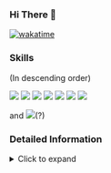 ### Hi There 👋

[![wakatime](https://wakatime.com/badge/user/018dd8c2-2b76-4f37-80a8-ab626ebf7621.svg)](https://wakatime.com/@018dd8c2-2b76-4f37-80a8-ab626ebf7621)

### Skills
(In descending order)

[![](https://img.shields.io/badge/-Python-3776AB?logo=python&logoColor=white)](https://www.python.org/)
[![](https://img.shields.io/badge/-LaTeX-008080?logo=latex&logoColor=white)](https://www.latex-project.org/)
[![](https://img.shields.io/badge/-Markdown-333333?logo=markdown&logoColor=white)](https://daringfireball.net/projects/markdown/)
[![](https://img.shields.io/badge/-C%23-512BD4?logo=csharp&logoColor=white)](https://dotnet.microsoft.com/en-us/languages/csharp)
[![](https://img.shields.io/badge/-C++-00599C?logo=c%2B%2B&&logoColor=white)](https://isocpp.org/)
[![](https://img.shields.io/badge/-Pytorch-EE4C2C?logo=pytorch&logoColor=white)](https://pytorch.org/)
[![](https://img.shields.io/badge/-JavaScript-F7DF1E?logo=javascript&logoColor=black)](https://www.javascript.com/)

and
[![](https://img.shields.io/badge/-steam-000000?logo=steam&logoColor=white)](https://steamcommunity.com/id/dabigu/)(?)

### Detailed Information
<details>
<summary>Click to expand</summary>
 
#### Wakatime Coding Activity Table
 
<a href="https://wakatime.com"><img src="https://wakatime.com/share/@DaBiGu/11faee8b-ede8-4b88-9832-9a52d2d9e110.png" /></a>
#### Wakatime Languages Bar

<a href="https://wakatime.com"><img src="https://wakatime.com/share/@DaBiGu/62d3465d-a56f-45ad-90ac-c0d572601977.png" width = 600 /></a>

<!--START_SECTION:waka-->
![Code Time](http://img.shields.io/badge/Code%20Time-246%20hrs%2039%20mins-blue)

![Lines of code](https://img.shields.io/badge/From%20Hello%20World%20I%27ve%20Written-229.2%20thousand%20lines%20of%20code-blue)

**I'm an Early 🐤** 

```text
🌞 Morning                130 commits         ⣿⣿⣿⣿⣿⣿⣿⣿⣀⣀⣀⣀⣀⣀⣀⣀⣀⣀⣀⣀⣀⣀⣀⣀⣀   31.18 % 
🌆 Daytime                137 commits         ⣿⣿⣿⣿⣿⣿⣿⣿⣀⣀⣀⣀⣀⣀⣀⣀⣀⣀⣀⣀⣀⣀⣀⣀⣀   32.85 % 
🌃 Evening                53 commits          ⣿⣿⣿⣀⣀⣀⣀⣀⣀⣀⣀⣀⣀⣀⣀⣀⣀⣀⣀⣀⣀⣀⣀⣀⣀   12.71 % 
🌙 Night                  97 commits          ⣿⣿⣿⣿⣿⣿⣀⣀⣀⣀⣀⣀⣀⣀⣀⣀⣀⣀⣀⣀⣀⣀⣀⣀⣀   23.26 % 
```
📅 **I'm Most Productive on Friday** 

```text
Monday                   43 commits          ⣿⣿⣿⣀⣀⣀⣀⣀⣀⣀⣀⣀⣀⣀⣀⣀⣀⣀⣀⣀⣀⣀⣀⣀⣀   10.31 % 
Tuesday                  39 commits          ⣿⣿⣀⣀⣀⣀⣀⣀⣀⣀⣀⣀⣀⣀⣀⣀⣀⣀⣀⣀⣀⣀⣀⣀⣀   09.35 % 
Wednesday                32 commits          ⣿⣿⣀⣀⣀⣀⣀⣀⣀⣀⣀⣀⣀⣀⣀⣀⣀⣀⣀⣀⣀⣀⣀⣀⣀   07.67 % 
Thursday                 37 commits          ⣿⣿⣀⣀⣀⣀⣀⣀⣀⣀⣀⣀⣀⣀⣀⣀⣀⣀⣀⣀⣀⣀⣀⣀⣀   08.87 % 
Friday                   110 commits         ⣿⣿⣿⣿⣿⣿⣿⣀⣀⣀⣀⣀⣀⣀⣀⣀⣀⣀⣀⣀⣀⣀⣀⣀⣀   26.38 % 
Saturday                 96 commits          ⣿⣿⣿⣿⣿⣿⣀⣀⣀⣀⣀⣀⣀⣀⣀⣀⣀⣀⣀⣀⣀⣀⣀⣀⣀   23.02 % 
Sunday                   60 commits          ⣿⣿⣿⣿⣀⣀⣀⣀⣀⣀⣀⣀⣀⣀⣀⣀⣀⣀⣀⣀⣀⣀⣀⣀⣀   14.39 % 
```


📊 **This Week I Spent My Time On** 

```text
🕑︎ Time Zone: Asia/Shanghai

💬 Programming Languages: 
Other                    27 hrs 14 mins      ⣿⣿⣿⣿⣿⣿⣿⣿⣿⣿⣿⣿⣿⣿⣿⣿⣿⣿⣿⣿⣿⣿⣿⣀⣀   91.19 % 
Python                   1 hr 42 mins        ⣿⣀⣀⣀⣀⣀⣀⣀⣀⣀⣀⣀⣀⣀⣀⣀⣀⣀⣀⣀⣀⣀⣀⣀⣀   05.75 % 
TeX                      43 mins             ⣿⣀⣀⣀⣀⣀⣀⣀⣀⣀⣀⣀⣀⣀⣀⣀⣀⣀⣀⣀⣀⣀⣀⣀⣀   02.43 % 
Markdown                 4 mins              ⣀⣀⣀⣀⣀⣀⣀⣀⣀⣀⣀⣀⣀⣀⣀⣀⣀⣀⣀⣀⣀⣀⣀⣀⣀   00.25 % 
JSON                     3 mins              ⣀⣀⣀⣀⣀⣀⣀⣀⣀⣀⣀⣀⣀⣀⣀⣀⣀⣀⣀⣀⣀⣀⣀⣀⣀   00.19 % 

🔥 Editors: 
Chrome                   27 hrs 14 mins      ⣿⣿⣿⣿⣿⣿⣿⣿⣿⣿⣿⣿⣿⣿⣿⣿⣿⣿⣿⣿⣿⣿⣿⣀⣀   91.19 % 
VS Code                  2 hrs 37 mins       ⣿⣿⣀⣀⣀⣀⣀⣀⣀⣀⣀⣀⣀⣀⣀⣀⣀⣀⣀⣀⣀⣀⣀⣀⣀   08.81 % 

🐱‍💻 Projects: 
Bi_Gu-bot                12 hrs 4 mins       ⣿⣿⣿⣿⣿⣿⣿⣿⣿⣿⣀⣀⣀⣀⣀⣀⣀⣀⣀⣀⣀⣀⣀⣀⣀   40.41 % 
Lecture 2                3 hrs 59 mins       ⣿⣿⣿⣀⣀⣀⣀⣀⣀⣀⣀⣀⣀⣀⣀⣀⣀⣀⣀⣀⣀⣀⣀⣀⣀   13.39 % 
Bi_Gu-blog               3 hrs 47 mins       ⣿⣿⣿⣀⣀⣀⣀⣀⣀⣀⣀⣀⣀⣀⣀⣀⣀⣀⣀⣀⣀⣀⣀⣀⣀   12.67 % 
hexo-theme-Claudia       3 hrs 14 mins       ⣿⣿⣿⣀⣀⣀⣀⣀⣀⣀⣀⣀⣀⣀⣀⣀⣀⣀⣀⣀⣀⣀⣀⣀⣀   10.83 % 
typopro                  2 hrs 8 mins        ⣿⣿⣀⣀⣀⣀⣀⣀⣀⣀⣀⣀⣀⣀⣀⣀⣀⣀⣀⣀⣀⣀⣀⣀⣀   07.19 % 

💻 Operating System: 
Windows                  29 hrs 52 mins      ⣿⣿⣿⣿⣿⣿⣿⣿⣿⣿⣿⣿⣿⣿⣿⣿⣿⣿⣿⣿⣿⣿⣿⣿⣿   100.00 % 
```

**I Mostly Code in Python** 

```text
Python                   3 repos             ⣿⣿⣿⣿⣿⣿⣿⣿⣿⣿⣿⣿⣀⣀⣀⣀⣀⣀⣀⣀⣀⣀⣀⣀⣀   50.00 % 
TeX                      1 repo              ⣿⣿⣿⣿⣀⣀⣀⣀⣀⣀⣀⣀⣀⣀⣀⣀⣀⣀⣀⣀⣀⣀⣀⣀⣀   16.67 % 
C#                       1 repo              ⣿⣿⣿⣿⣀⣀⣀⣀⣀⣀⣀⣀⣀⣀⣀⣀⣀⣀⣀⣀⣀⣀⣀⣀⣀   16.67 % 
C++                      1 repo              ⣿⣿⣿⣿⣀⣀⣀⣀⣀⣀⣀⣀⣀⣀⣀⣀⣀⣀⣀⣀⣀⣀⣀⣀⣀   16.67 % 
```



**Timeline**

![Lines of Code chart](https://raw.githubusercontent.com/DaBiGu/DaBiGu/main/assets/bar_graph.png)


 Last Updated on 2024/09/27 08:13:54 UTC
<!--END_SECTION:waka-->
</details>
